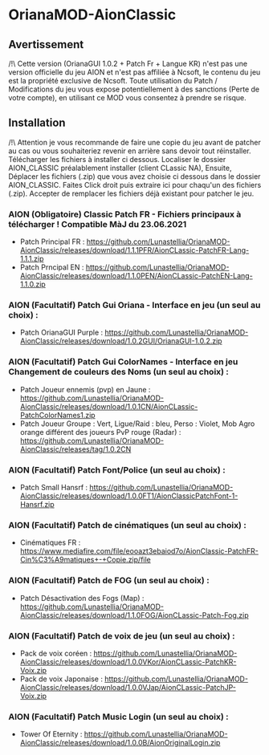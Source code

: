 # OrianaMOD-AionClassic
## Avertissement

/!\ Cette version (OrianaGUI 1.0.2 + Patch Fr + Langue KR) n'est pas une version officielle du jeu AION et n'est pas affiliée à Ncsoft,
le contenu du jeu est la propriété exclusive de Ncsoft.
Toute utilisation du Patch / Modifications du jeu vous expose potentiellement à des sanctions (Perte de votre compte),
en utilisant ce MOD vous consentez à prendre se risque.

## Installation

/!\ Attention je vous recommande de faire une copie du jeu avant de patcher au cas ou vous souhaiteriez revenir en arrière sans devoir tout réinstaller.
Télécharger les fichiers à installer ci dessous. 
Localiser le dossier AION_CLASSIC préalablement installer (client CLassic NA),
Ensuite, Déplacer les fichiers (.zip) que vous avez choisie ci dessous dans le dossier AION_CLASSIC.
Faites Click droit puis extraire ici pour chaqu'un des fichiers (.zip). Accepter de remplacer les fichiers déjà existant pour patcher le jeu.

### AION (Obligatoire) Classic Patch FR - Fichiers principaux à télécharger ! Compatible MàJ du 23.06.2021
* Patch Principal FR : https://github.com/Lunastellia/OrianaMOD-AionClassic/releases/download/1.1.1PFR/AionCLassic-PatchFR-Lang-1.1.1.zip
* Patch Prncipal EN : https://github.com/Lunastellia/OrianaMOD-AionClassic/releases/download/1.1.0PEN/AionCLassic-PatchEN-Lang-1.1.0.zip

### AION (Facultatif) Patch Gui Oriana - Interface en jeu (un seul au choix) :
* Patch OrianaGUI Purple : https://github.com/Lunastellia/OrianaMOD-AionClassic/releases/download/1.0.2GUI/OrianaGUI-1.0.2.zip

### AION (Facultatif) Patch Gui ColorNames - Interface en jeu Changement de couleurs des Noms (un seul au choix) :
* Patch Joueur ennemis (pvp) en Jaune : https://github.com/Lunastellia/OrianaMOD-AionClassic/releases/download/1.0.1CN/AionCLassic-PatchColorNames1.zip
* Patch Joueur Groupe : Vert, Ligue/Raid : bleu, Perso : Violet, Mob Agro orange différent des joueurs PvP rouge (Radar) : https://github.com/Lunastellia/OrianaMOD-AionClassic/releases/tag/1.0.2CN

### AION (Facultatif) Patch Font/Police (un seul au choix) :
* Patch Small Hansrf : https://github.com/Lunastellia/OrianaMOD-AionClassic/releases/download/1.0.0FT1/AionClassicPatchFont-1-Hansrf.zip

### AION (Facultatif) Patch de cinématiques (un seul au choix) :
* Cinématiques FR : https://www.mediafire.com/file/eooazt3ebaiod7o/AionClassic-PatchFR-Cin%C3%A9matiques+-+Copie.zip/file

### AION (Facultatif) Patch de FOG (un seul au choix) :
* Patch Désactivation des Fogs (Map) : https://github.com/Lunastellia/OrianaMOD-AionClassic/releases/download/1.1.0FOG/AionCLassic-Patch-Fog.zip

### AION (Facultatif) Patch de voix de jeu (un seul au choix) :
* Pack de voix coréen : https://github.com/Lunastellia/OrianaMOD-AionClassic/releases/download/1.0.0VKor/AionCLassic-PatchKR-Voix.zip
* Pack de voix Japonaise : https://github.com/Lunastellia/OrianaMOD-AionClassic/releases/download/1.0.0VJap/AionCLassic-PatchJP-Voix.zip

### AION (Facultatif) Patch Music Login (un seul au choix) :
* Tower Of Eternity :  https://github.com/Lunastellia/OrianaMOD-AionClassic/releases/download/1.0.0B/AionOriginalLogin.zip





